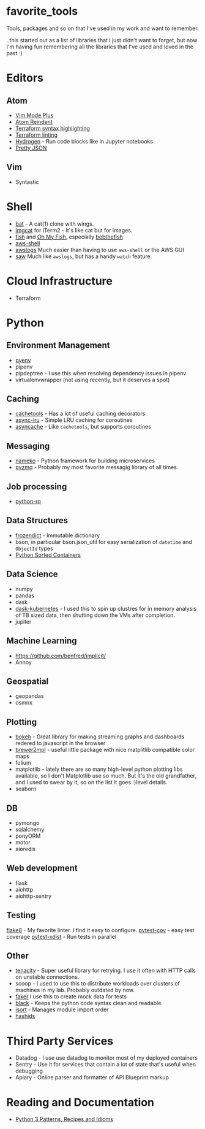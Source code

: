 # favorite_tools
Tools, packages and so on that I've used in my work and want to remember. 

..this started out as a list of libraries that I just didn't want to forget, but now I'm having fun remembering all the libraries that I've used and loved in the past :)

# Editors
## Atom
- [Vim Mode Plus](https://atom.io/packages/vim-mode-plus)
- [Atom Reindent](https://github.com/kbrose/atom-reindent)
- [Terraform syntax highlighting](https://atom.io/packages/language-terraform)
- [Terraform linting](https://atom.io/packages/linter-terraform-syntax)
- [Hydrogen](https://atom.io/packages/hydrogen) - Run code blocks like in Jupyter notebooks 
- [Pretty JSON](https://atom.io/packages/pretty-json)

## Vim
- Syntastic

# Shell
- [bat](https://github.com/sharkdp/bat) - A cat(1) clone with wings.
- [imgcat](https://github.com/eddieantonio/imgcat) for iTerm2 - It's like cat but for images.
- [fish](https://fishshell.com/) and [Oh My Fish](https://github.com/oh-my-fish), especially [bobthefish](https://github.com/oh-my-fish/theme-bobthefish)
- [aws-shell](https://github.com/awslabs/aws-shell)
- [awslogs](https://github.com/jorgebastida/awslogs) Much easier than having to use `aws-shell` or the AWS GUI
- [saw](https://github.com/TylerBrock/saw) Much like `awslogs`, but has a handy `watch` feature. 

# Cloud Infrastructure
- Terraform

# Python

## Environment Management
- [pyenv](https://github.com/pyenv/pyenv)
- pipenv
 - pipdeptree - I use this when resolving dependency issues in pipenv
 - virtualenvwrapper (not using recently, but it deserves a spot)
 
## Caching
- [cachetools](https://pypi.org/project/cachetools/) - Has a lot of useful caching decorators
- [async-lru](https://pypi.org/project/async_lru/) - Simple LRU caching for coroutines
- [asyncache](https://pypi.org/project/asyncache/) - Like `cachetools`, but supports coroutines

## Messaging
- [nameko](https://github.com/nameko/nameko) - Python framework for building microservices
- [pyzmq](https://pyzmq.readthedocs.io/en/latest/) - Probably my most favorite messagig library of all times.

## Job processing
- [python-rq](https://python-rq.org/docs/workers/)

## Data Structures
- [frozendict](https://pypi.org/project/frozendict/) - Immutable dictionary
- bson, in particular bson.json_util for easy serialization of `datetime` and `ObjectId` types
- [Python Sorted Containers](http://www.grantjenks.com/docs/sortedcontainers/)

## Data Science
- numpy
- pandas
- dask
- [dask-kubernetes](https://kubernetes.dask.org/en/latest/) - I used this to spin up clustres for in memory analysis of TB sized data, then shutting down the VMs after completion.
- jupiter

## Machine Learning
- https://github.com/benfred/implicit/
- Annoy

## Geospatial
- geopandas
- osmnx

## Plotting
- [bokeh](https://bokeh.pydata.org/en/latest/) - Great library for making streaming graphs and dashboards redered to javascript in the browser
- [brewer2mpl](https://pypi.org/project/brewer2mpl/) - useful little package with nice matplitlib compatible color maps
- folium
- matplotlib - lately there are so many high-level python plotting libs available, so I don't Matplotlib use so much. But it's the old grandfather, and I used to swear by it, so on the list it goes :)level details. 
- seaborn

## DB
- pymongo
- sqlalchemy
- ponyORM
- motor
- aioredis

## Web development
- flask
- aiohttp
- aiohttp-sentry

## Testing
[flake8](https://pypi.org/project/flake8/) - My favorite linter. I find it easy to configure. 
[pytest-cov](https://pypi.org/project/pytest-cov/) - easy test coverage
[pytest-xdist](https://pypi.org/project/pytest-xdist/) - Run tests in parallel

## Other
- [tenacity](https://pypi.org/project/tenacity/) - Super useful library for retrying. I use it often with HTTP calls on unstable connections.
- scoop - I used to use this to distribute workloads over clusters of machines in my lab. Probably outdated by now.
- [faker](https://faker.readthedocs.io/en/master/) I use this to create mock data for tests
- [black](https://black.readthedocs.io/en/stable/) - Keeps the python code syntax clean and readable.
- [isort](https://github.com/timothycrosley/isort) - Manages module import order
- [hashids](https://hashids.org/python/)
# Third Party Services
- Datadog - I use use datadog to monitor most of my deployed containers
- Sentry - Use it for services that contain a lot of state that's useful when debugging
- Apiary - Online parser and formatter of API Blueprint markup

# Reading and Documentation
- [Python 3 Patterns, Recipes and Idioms](https://python-3-patterns-idioms-test.readthedocs.io/en/latest/)
